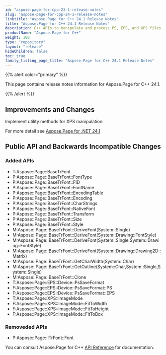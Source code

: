 ```yaml
---
id: "aspose-page-for-cpp-23-1-release-notes"
slug: "aspose-page-for-cpp-24-1-release-notes"
linktitle: "Aspose.Page for C++ 24.1 Release Notes"
title: "Aspose.Page for C++ 24.1 Release Notes"
description: C++ APIs to manipulate and process PS, EPS, and XPS files. This page contains new Aspose.Page for C++ features, enhancement, and bug fixes in 2024, version 24.1.
productName: "Aspose.Page for C++"
weight: 100
type: "repository"
layout: "release"
hideChildren: false
toc: true
family_listing_page_title: "Aspose.Page for C++ 24.1 Release Notes"
---
```


{{% alert color="primary" %}}

This page contains release notes information for Aspose.Page for C++ 24.1.

{{% /alert %}}

## **Improvements and Changes**

Implement utility methods for XPS manipulation.

For more detail see [Aspose.Page for .NET 24.1](https://releases.aspose.com/page/net/release-notes/2024/aspose-page-for-net-24-1-release-notes/)


 ## **Public API and Backwards Incompatible Changes**

 ### **Added APIs**
- T:Aspose::Page::BaseTrFont
- P:Aspose::Page::BaseTrFont::FontType
- P:Aspose::Page::BaseTrFont::FID
- P:Aspose::Page::BaseTrFont::FontName
- P:Aspose::Page::BaseTrFont::EncodingTable
- P:Aspose::Page::BaseTrFont::Encoding
- P:Aspose::Page::BaseTrFont::CharStrings
- P:Aspose::Page::BaseTrFont::NativeFont
- P:Aspose::Page::BaseTrFont::Transform
- P:Aspose::Page::BaseTrFont::Size
- P:Aspose::Page::BaseTrFont::Style
- M:Aspose::Page::BaseTrFont::DeriveFont(System::Single)
- M:Aspose::Page::BaseTrFont::DeriveFont(System::Drawing::FontStyle)
- M:Aspose::Page::BaseTrFont::DeriveFont(System::Single,System::Drawing::FontStyle)
- M:Aspose::Page::BaseTrFont::DeriveFont(System::Drawing::Drawing2D::Matrix)
- M:Aspose::Page::BaseTrFont::GetCharWidth(System::Char)
- M:Aspose::Page::BaseTrFont::GetOutline(System::Char,System::Single,System::Single)
- M:Aspose::Page::BaseTrFont::Clone
- T:Aspose::Page::EPS::Device::PsSaveFormat
- F:Aspose::Page::EPS::Device::PsSaveFormat::PS
- F:Aspose::Page::EPS::Device::PsSaveFormat::EPS
- T:Aspose::Page::XPS::ImageMode
- F:Aspose::Page::XPS::ImageMode::FitToWidth
- F:Aspose::Page::XPS::ImageMode::FitToHeight
- F:Aspose::Page::XPS::ImageMode::FitToBox
 ### **Removeded APIs**
- P:Aspose::Page::ITrFont::Font


You can consult Aspose.Page for C++ [API Reference](https://apireference.aspose.com/cpp/page/) for documentation.

